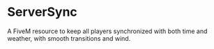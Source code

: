 # ServerSync
A FiveM resource to keep all players synchronized with both time and weather, with smooth transitions and wind.
